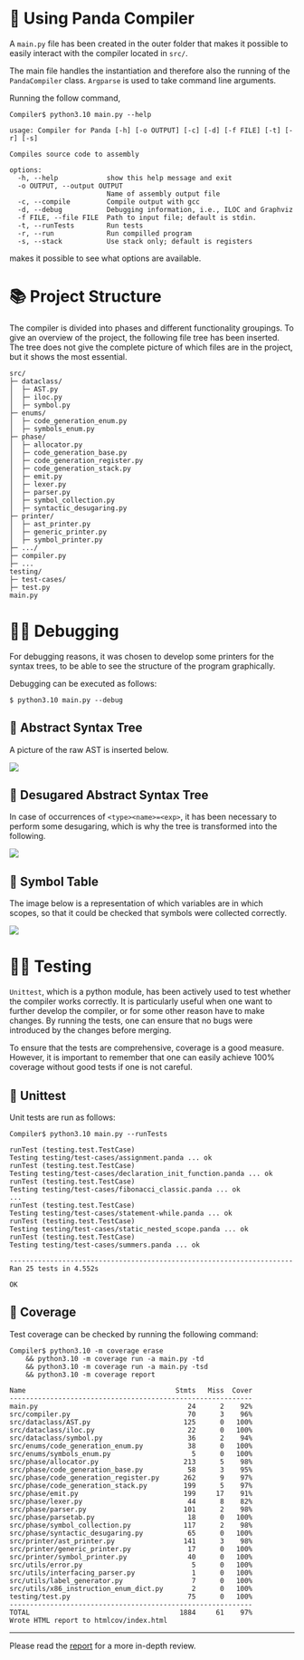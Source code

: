 # 🐼 Using Panda Compiler

A ```main.py``` file has been created in the outer folder that makes it possible to easily interact with the compiler located in ```src/```. 

The main file handles the instantiation and therefore also the running of the ```PandaCompiler``` class. ```Argparse``` is used to take command line arguments. 

Running the follow command,

```
Compiler$ python3.10 main.py --help

usage: Compiler for Panda [-h] [-o OUTPUT] [-c] [-d] [-f FILE] [-t] [-r] [-s]

Compiles source code to assembly

options:
  -h, --help            show this help message and exit
  -o OUTPUT, --output OUTPUT
                        Name of assembly output file
  -c, --compile         Compile output with gcc
  -d, --debug           Debugging information, i.e., ILOC and Graphviz
  -f FILE, --file FILE  Path to input file; default is stdin.
  -t, --runTests        Run tests
  -r, --run             Run compilled program
  -s, --stack           Use stack only; default is registers
```

makes it possible to see what options are available.

# 📚 Project Structure
The compiler is divided into phases and different functionality groupings. To give an overview of the project, the following file tree has been inserted. The tree does not give the complete picture of which files are in the project, but it shows the most essential.

```
src/
├─ dataclass/
│  ├─ AST.py
│  ├─ iloc.py
│  ├─ symbol.py
├─ enums/
│  ├─ code_generation_enum.py
│  ├─ symbols_enum.py
├─ phase/
│  ├─ allocator.py
│  ├─ code_generation_base.py
│  ├─ code_generation_register.py
│  ├─ code_generation_stack.py
│  ├─ emit.py
│  ├─ lexer.py
│  ├─ parser.py
│  ├─ symbol_collection.py
│  ├─ syntactic_desugaring.py
├─ printer/
│  ├─ ast_printer.py
│  ├─ generic_printer.py
│  ├─ symbol_printer.py
├─ .../
├─ compiler.py
├─ ...
testing/
├─ test-cases/
├─ test.py
main.py
```

# 👨‍🏭 Debugging
For debugging reasons, it was chosen to develop some printers for the syntax trees, to be able to see the structure of the program graphically.

Debugging can be executed as follows:
```
$ python3.10 main.py --debug
```

## 🌲 Abstract Syntax Tree
A picture of the raw AST is inserted below.

![](src/printer/images/AST.src/output/a.gv.png)

## 🎄 Desugared Abstract Syntax Tree
In case of occurrences of ```<type><name>=<exp>```, it has been necessary to perform some desugaring, which is why the tree is transformed into the following.

![](src/printer/images/AST-desugar.src/output/a.gv.png)

## 🦑 Symbol Table
The image below is a representation of which variables are in which scopes, so that it could be checked that symbols were collected correctly.

![](src/printer/images/Symbol.src/output/a.gv.png)


# 👷‍♂️ Testing
```Unittest```, which is a python module, has been actively used to test whether the compiler works correctly. It is particularly useful when one want to further develop the compiler, or for some other reason have to make changes. By running the tests, one can ensure that no bugs were introduced by the changes before merging.

To ensure that the tests are comprehensive, coverage is a good measure. However, it is important to remember that one can easily achieve 100% coverage without good tests if one is not careful.

## 🔭 Unittest
Unit tests are run as follows:
```
Compiler$ python3.10 main.py --runTests

runTest (testing.test.TestCase)
Testing testing/test-cases/assignment.panda ... ok
runTest (testing.test.TestCase)
Testing testing/test-cases/declaration_init_function.panda ... ok
runTest (testing.test.TestCase)
Testing testing/test-cases/fibonacci_classic.panda ... ok
...
runTest (testing.test.TestCase)
Testing testing/test-cases/statement-while.panda ... ok
runTest (testing.test.TestCase)
Testing testing/test-cases/static_nested_scope.panda ... ok
runTest (testing.test.TestCase)
Testing testing/test-cases/summers.panda ... ok

----------------------------------------------------------------------
Ran 25 tests in 4.552s

OK
```

## 🧐 Coverage
Test coverage can be checked by running the following command:
```
Compiler$ python3.10 -m coverage erase
    && python3.10 -m coverage run -a main.py -td
    && python3.10 -m coverage run -a main.py -tsd 
    && python3.10 -m coverage report 

Name                                     Stmts   Miss  Cover
------------------------------------------------------------
main.py                                     24      2    92%
src/compiler.py                             70      3    96%
src/dataclass/AST.py                       125      0   100%
src/dataclass/iloc.py                       22      0   100%
src/dataclass/symbol.py                     36      2    94%
src/enums/code_generation_enum.py           38      0   100%
src/enums/symbols_enum.py                    5      0   100%
src/phase/allocator.py                     213      5    98%
src/phase/code_generation_base.py           58      3    95%
src/phase/code_generation_register.py      262      9    97%
src/phase/code_generation_stack.py         199      5    97%
src/phase/emit.py                          199     17    91%
src/phase/lexer.py                          44      8    82%
src/phase/parser.py                        101      2    98%
src/phase/parsetab.py                       18      0   100%
src/phase/symbol_collection.py             117      2    98%
src/phase/syntactic_desugaring.py           65      0   100%
src/printer/ast_printer.py                 141      3    98%
src/printer/generic_printer.py              17      0   100%
src/printer/symbol_printer.py               40      0   100%
src/utils/error.py                           5      0   100%
src/utils/interfacing_parser.py              1      0   100%
src/utils/label_generator.py                 7      0   100%
src/utils/x86_instruction_enum_dict.py       2      0   100%
testing/test.py                             75      0   100%
------------------------------------------------------------
TOTAL                                     1884     61    97%
Wrote HTML report to htmlcov/index.html
```

---

Please read the [report](./report/main.pdf) for a more in-depth review.